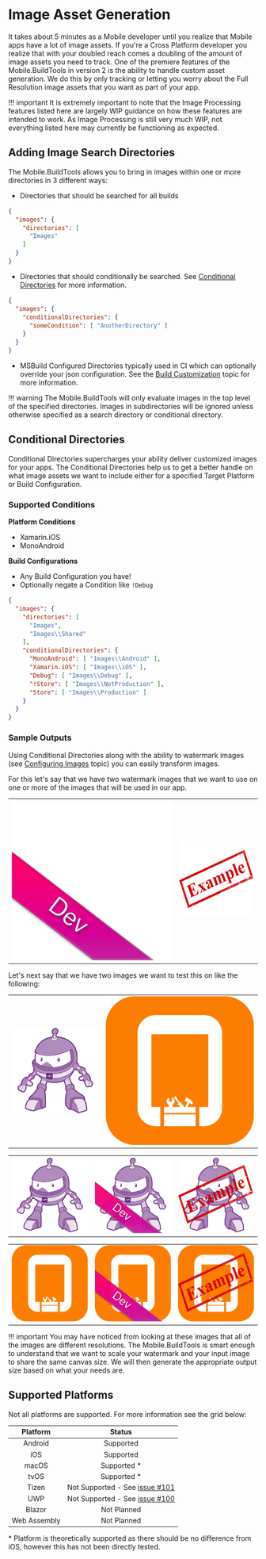 # Image Asset Generation

It takes about 5 minutes as a Mobile developer until you realize that Mobile apps have a lot of image assets. If you're a Cross Platform developer you realize that with your doubled reach comes a doubling of the amount of image assets you need to track. One of the premiere features of the Mobile.BuildTools in version 2 is the ability to handle custom asset generation. We do this by only tracking or letting you worry about the Full Resolution image assets that you want as part of your app.

!!! important
    It is extremely important to note that the Image Processing features listed here are largely WIP guidance on how these features are intended to work. As Image Processing is still very much WIP, not everything listed here may currently be functioning as expected.

## Adding Image Search Directories

The Mobile.BuildTools allows you to bring in images within one or more directories in 3 different ways:

- Directories that should be searched for all builds
```json
{
  "images": {
    "directories": [
      "Images"
    ]
  }
}
```

- Directories that should conditionally be searched. See [Conditional Directories](#conditional-directories) for more information.
```json
{
  "images": {
    "conditionalDirectories": {
      "someCondition": [ "AnotherDirectory" ]
    }
  }
}
```

- MSBuild Configured Directories typically used in CI which can optionally override your json configuration. See the [Build Customization](build-customization.md) topic for more information.

!!! warning
    The Mobile.BuildTools will only evaluate images in the top level of the specified directories. Images in subdirectories will be ignored unless otherwise specified as a search directory or conditional directory.

## Conditional Directories

Conditional Directories supercharges your ability deliver customized images for your apps. The Conditional Directories help us to get a better handle on what image assets we want to include either for a specified Target Platform or Build Configuration.

### Supported Conditions

**Platform Conditions**

- Xamarin.iOS
- MonoAndroid

**Build Configurations**

- Any Build Configuration you have!
- Optionally negate a Condition like `!Debug`

```json
{
  "images": {
    "directories": [
      "Images",
      "Images\\Shared"
    ],
    "conditionalDirectories": {
      "MonoAndroid": [ "Images\\Android" ],
      "Xamarin.iOS": [ "Images\\iOS" ],
      "Debug": [ "Images\\Debug" ],
      "!Store": [ "Images\\NotProduction" ],
      "Store": [ "Images\\Production" ]
    }
  }
}
```

### Sample Outputs

Using Conditional Directories along with the ability to watermark images (see [Configuring Images](configuring-images.md) topic) you can easily transform images.

For this let's say that we have two watermark images that we want to use on one or more of the images that will be used in our app.

| | |
|-|-|
| ![Dev Badge](/assets/samples/beta-version.png "beta version") | ![Example](/assets/samples/example.png "Example") |

Let's next say that we have two images we want to test this on like the following:

| | |
|-|-|
| ![.NET Bot](/assets/samples/dotnetbot.png "dotnetbot") | ![Mobile.BuildTools](/assets/samples/icon.png "Mobile.BuildTools") |

| | | |
|-|-|-|
| ![.NET Bot](/assets/samples/dotnetbot.png "dotnetbot") | ![.NET Bot - Dev](/assets/samples/dotnetbot-beta.png "dotnetbot - dev") | ![.NET Bot - Example](/assets/samples/dotnetbot-example.png "dotnetbot - Example") |

| | | |
|-|-|-|
| ![Mobile.BuildTools](/assets/samples/icon.png "Mobile.BuildTools") | ![Mobile.BuildTools - Dev](/assets/samples/icon-beta.png "Mobile.BuildTools - Dev") | ![Mobile.BuildTools - Example](/assets/samples/icon-example.png "Mobile.BuildTools - Example") |

!!! important
    You may have noticed from looking at these images that all of the images are different resolutions. The Mobile.BuildTools is smart enough to understand that we want to scale your watermark and your input image to share the same canvas size. We will then generate the appropriate output size based on what your needs are.

## Supported Platforms

Not all platforms are supported. For more information see the grid below:

| Platform | Status |
|:--------:|:------:|
| Android | Supported |
| iOS | Supported |
| macOS | Supported * |
| tvOS | Supported * |
| Tizen | Not Supported - See [issue #101](https://github.com/dansiegel/Mobile.BuildTools/issues/101) |
| UWP | Not Supported - See [issue #100](https://github.com/dansiegel/Mobile.BuildTools/issues/100) |
| Blazor | Not Planned |
| Web Assembly | Not Planned |

\* Platform is theoretically supported as there should be no difference from iOS, however this has not been directly tested.